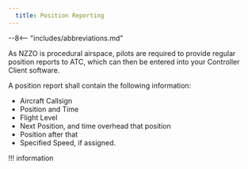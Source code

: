 ```yaml
---
  title: Position Reporting
---
```


--8<-- "includes/abbreviations.md"


As NZZO is procedural airspace, pilots are required to provide regular position reports to ATC, which can then be entered into your Controller Client software.

A position report shall contain the following information:

- Aircraft Callsign
- Position and Time
- Flight Level
- Next Position, and time overhead that position
- Position after that
- Specified Speed, if assigned.



!!! information